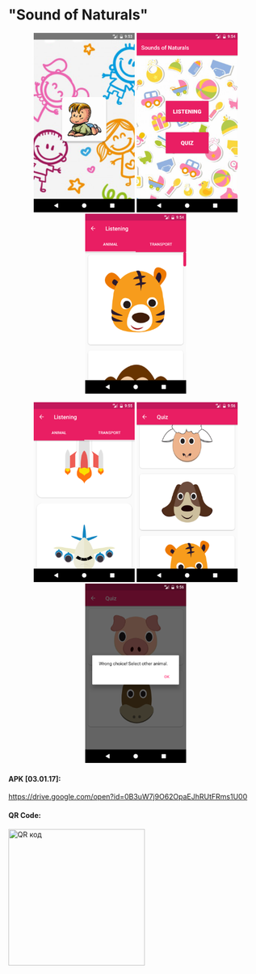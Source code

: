 # "Sound of Naturals"

<p align="center">
  <img src="https://github.com/zabochen/SON/blob/master/screens/1.png?raw=true" width="200"/>
  <img src="https://github.com/zabochen/SON/blob/master/screens/2.png?raw=true" width="200"/>
  <img src="https://github.com/zabochen/SON/blob/master/screens/3.png?raw=true" width="200"/>
</p>

<p align="center">
  <img src="https://github.com/zabochen/SON/blob/master/screens/4.png?raw=true" width="200"/>
  <img src="https://github.com/zabochen/SON/blob/master/screens/5.png?raw=true" width="200"/>
  <img src="https://github.com/zabochen/SON/blob/master/screens/6.png?raw=true" width="200"/>
</p>

<b><h4>APK [03.01.17]:</h4></b> https://drive.google.com/open?id=0B3uW7j9O62OpaEJhRUtFRms1U00

<b><h4>QR Code:</h4></b>
<a href="http://qrcoder.ru" target="_blank"><img src="http://qrcoder.ru/code/?https%3A%2F%2Fdrive.google.com%2Ffile%2Fd%2F0B3uW7j9O62OpaEJhRUtFRms1U00%2Fview%3Fusp%3Dsharing&6&0" width="270" height="270" border="0" title="QR код"></a>
